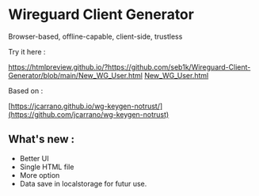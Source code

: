 # Wireguard Client Generator

Browser-based, offline-capable, client-side, trustless

Try it here :

https://htmlpreview.github.io/?https://github.com/seb1k/Wireguard-Client-Generator/blob/main/New_WG_User.html
[New_WG_User.html]([https://github.com/jcarrano/wg-keygen-notrust](https://htmlpreview.github.io/?https://github.com/seb1k/Wireguard-Client-Generator/blob/main/New_WG_User.html))


Based on :

[https://jcarrano.github.io/wg-keygen-notrust/](https://github.com/jcarrano/wg-keygen-notrust)

## What's new :

- Better UI
- Single HTML file
- More option
- Data save in localstorage for futur use.
